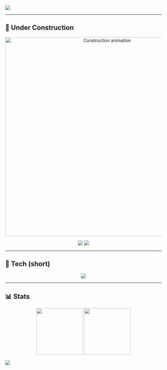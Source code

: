 <!-- Banner (green gradient) -->
<img src="https://capsule-render.vercel.app/api?type=waving&color=0:22c55e,100:065f46&height=200&section=header&text=Salma%20The%20Creator%20🐱&fontSize=48&fontColor=ffffff&animation=twinkling&fontAlignY=35"/>

---

## 🚧 Under Construction
<p align="center">
  <img src="assets/construction_crane.svg" alt="Construction animation" width="640"/>
</p>

<p align="center">
  <img src="https://img.shields.io/badge/Status-Work%20in%20Progress-22c55e?style=for-the-badge"/>
  <img src="https://img.shields.io/badge/Palette-Green-065f46?style=for-the-badge"/>
</p>

---

## 🧰 Tech (short)
<p align="center">
  <img src="https://skillicons.dev/icons?i=flutter,kotlin,dart,react,php,mysql,js,html,css,figma,git,github"/>
</p>

---

## 📊 Stats
<p align="center">
  <img src="https://github-readme-stats.vercel.app/api?username=salma-the-creator&show_icons=true&theme=radical&hide_border=true" height="150"/>
  <img src="https://github-readme-streak-stats.herokuapp.com?user=salma-the-creator&theme=radical&hide_border=true" height="150"/>
</p>





<img src="https://capsule-render.vercel.app/api?type=waving&color=0:22c55e,100:065f46&height=120&section=footer"/>
